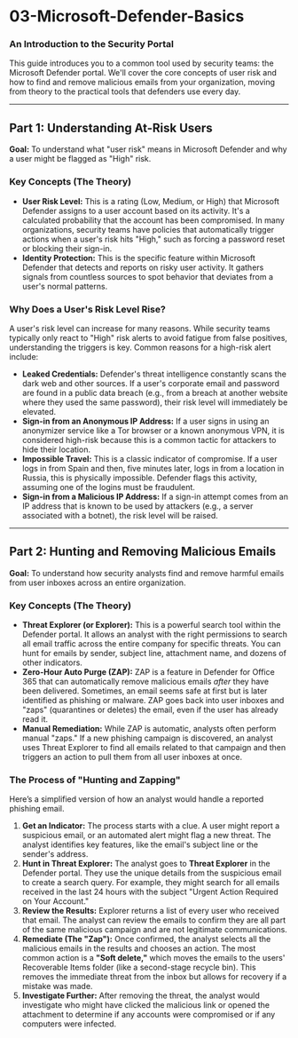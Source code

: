 # 03-Microsoft-Defender-Basics

### An Introduction to the Security Portal

This guide introduces you to a common tool used by security teams: the Microsoft Defender portal. We'll cover the core concepts of user risk and how to find and remove malicious emails from your organization, moving from theory to the practical tools that defenders use every day.

---

## Part 1: Understanding At-Risk Users

**Goal:** To understand what "user risk" means in Microsoft Defender and why a user might be flagged as "High" risk.

### Key Concepts (The Theory)

* **User Risk Level:** This is a rating (Low, Medium, or High) that Microsoft Defender assigns to a user account based on its activity. It's a calculated probability that the account has been compromised. In many organizations, security teams have policies that automatically trigger actions when a user's risk hits "High," such as forcing a password reset or blocking their sign-in.
* **Identity Protection:** This is the specific feature within Microsoft Defender that detects and reports on risky user activity. It gathers signals from countless sources to spot behavior that deviates from a user's normal patterns.

### Why Does a User's Risk Level Rise?

A user's risk level can increase for many reasons. While security teams typically only react to "High" risk alerts to avoid fatigue from false positives, understanding the triggers is key. Common reasons for a high-risk alert include:

* **Leaked Credentials:** Defender's threat intelligence constantly scans the dark web and other sources. If a user's corporate email and password are found in a public data breach (e.g., from a breach at another website where they used the same password), their risk level will immediately be elevated.
* **Sign-in from an Anonymous IP Address:** If a user signs in using an anonymizer service like a Tor browser or a known anonymous VPN, it is considered high-risk because this is a common tactic for attackers to hide their location.
* **Impossible Travel:** This is a classic indicator of compromise. If a user logs in from Spain and then, five minutes later, logs in from a location in Russia, this is physically impossible. Defender flags this activity, assuming one of the logins must be fraudulent.
* **Sign-in from a Malicious IP Address:** If a sign-in attempt comes from an IP address that is known to be used by attackers (e.g., a server associated with a botnet), the risk level will be raised.

---

## Part 2: Hunting and Removing Malicious Emails

**Goal:** To understand how security analysts find and remove harmful emails from user inboxes across an entire organization.

### Key Concepts (The Theory)

* **Threat Explorer (or Explorer):** This is a powerful search tool within the Defender portal. It allows an analyst with the right permissions to search all email traffic across the entire company for specific threats. You can hunt for emails by sender, subject line, attachment name, and dozens of other indicators.
* **Zero-Hour Auto Purge (ZAP):** ZAP is a feature in Defender for Office 365 that can automatically remove malicious emails *after* they have been delivered. Sometimes, an email seems safe at first but is later identified as phishing or malware. ZAP goes back into user inboxes and "zaps" (quarantines or deletes) the email, even if the user has already read it.
* **Manual Remediation:** While ZAP is automatic, analysts often perform manual "zaps." If a new phishing campaign is discovered, an analyst uses Threat Explorer to find all emails related to that campaign and then triggers an action to pull them from all user inboxes at once.

### The Process of "Hunting and Zapping"

Here’s a simplified version of how an analyst would handle a reported phishing email.

1.  **Get an Indicator:** The process starts with a clue. A user might report a suspicious email, or an automated alert might flag a new threat. The analyst identifies key features, like the email's subject line or the sender's address.
2.  **Hunt in Threat Explorer:** The analyst goes to **Threat Explorer** in the Defender portal. They use the unique details from the suspicious email to create a search query. For example, they might search for all emails received in the last 24 hours with the subject "Urgent Action Required on Your Account."
3.  **Review the Results:** Explorer returns a list of every user who received that email. The analyst can review the emails to confirm they are all part of the same malicious campaign and are not legitimate communications.
4.  **Remediate (The "Zap"):** Once confirmed, the analyst selects all the malicious emails in the results and chooses an action. The most common action is a **"Soft delete,"** which moves the emails to the users' Recoverable Items folder (like a second-stage recycle bin). This removes the immediate threat from the inbox but allows for recovery if a mistake was made.
5.  **Investigate Further:** After removing the threat, the analyst would investigate who might have clicked the malicious link or opened the attachment to determine if any accounts were compromised or if any computers were infected.
